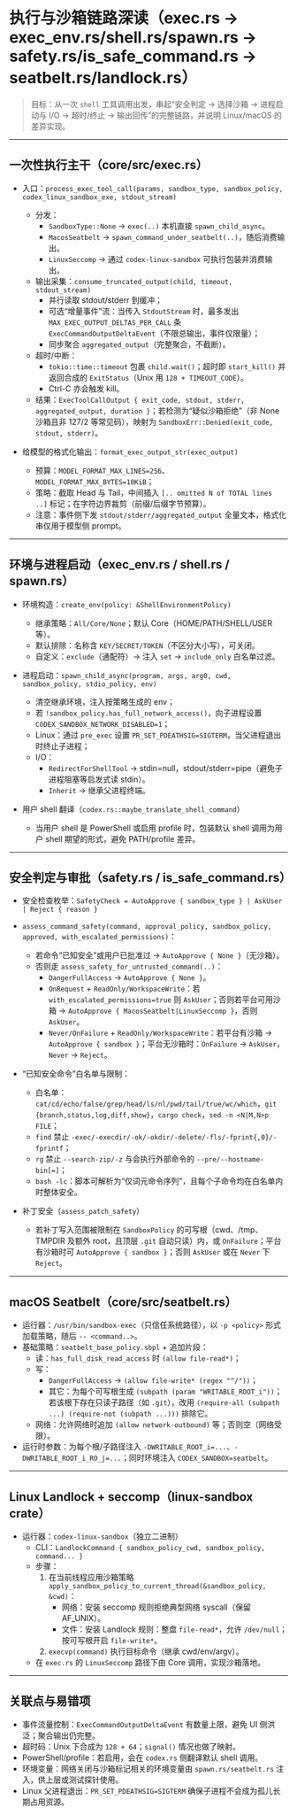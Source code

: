 # 执行与沙箱链路深读（exec.rs → exec_env.rs/shell.rs/spawn.rs → safety.rs/is_safe_command.rs → seatbelt.rs/landlock.rs）

> 目标：从一次 `shell` 工具调用出发，串起“安全判定 → 选择沙箱 → 进程启动与 I/O → 超时/终止 → 输出回传”的完整链路，并说明 Linux/macOS 的差异实现。

---

## 一次性执行主干（core/src/exec.rs）

- 入口：`process_exec_tool_call(params, sandbox_type, sandbox_policy, codex_linux_sandbox_exe, stdout_stream)`
  - 分发：
    - `SandboxType::None` → `exec(..)` 本机直接 `spawn_child_async`。
    - `MacosSeatbelt` → `spawn_command_under_seatbelt(..)`，随后消费输出。
    - `LinuxSeccomp` → 通过 `codex-linux-sandbox` 可执行包装并消费输出。
  - 输出采集：`consume_truncated_output(child, timeout, stdout_stream)`
    - 并行读取 stdout/stderr 到缓冲；
    - 可选“增量事件”流：当传入 `StdoutStream` 时，最多发出 `MAX_EXEC_OUTPUT_DELTAS_PER_CALL` 条 `ExecCommandOutputDeltaEvent`（不限总输出，事件仅限量）；
    - 同步聚合 `aggregated_output`（完整聚合，不截断）。
  - 超时/中断：
    - `tokio::time::timeout` 包裹 `child.wait()`；超时即 `start_kill()` 并返回合成的 `ExitStatus`（Unix 用 `128 + TIMEOUT_CODE`）。
    - Ctrl-C 亦会触发 kill。
  - 结果：`ExecToolCallOutput { exit_code, stdout, stderr, aggregated_output, duration }`；若检测为“疑似沙箱拒绝”（非 None 沙箱且非 127/2 等常见码），映射为 `SandboxErr::Denied(exit_code, stdout, stderr)`。

- 给模型的格式化输出：`format_exec_output_str(exec_output)`
  - 预算：`MODEL_FORMAT_MAX_LINES=256`、`MODEL_FORMAT_MAX_BYTES=10KiB`；
  - 策略：截取 Head 与 Tail，中间插入 `[.. omitted N of TOTAL lines ..]` 标记；在字符边界裁剪（前缀/后缀字节预算）。
  - 注意：事件侧下发 `stdout/stderr/aggregated_output` 全量文本，格式化串仅用于模型侧 prompt。

---

## 环境与进程启动（exec_env.rs / shell.rs / spawn.rs）

- 环境构造：`create_env(policy: &ShellEnvironmentPolicy)`
  - 继承策略：`All/Core/None`；默认 Core（HOME/PATH/SHELL/USER 等）。
  - 默认排除：名称含 `KEY/SECRET/TOKEN`（不区分大小写），可关闭。
  - 自定义：`exclude`（通配符）→ 注入 `set` → `include_only` 白名单过滤。

- 进程启动：`spawn_child_async(program, args, arg0, cwd, sandbox_policy, stdio_policy, env)`
  - 清空继承环境，注入按策略生成的 env；
  - 若 `!sandbox_policy.has_full_network_access()`，向子进程设置 `CODEX_SANDBOX_NETWORK_DISABLED=1`；
  - Linux：通过 `pre_exec` 设置 `PR_SET_PDEATHSIG=SIGTERM`，当父进程退出时终止子进程；
  - I/O：
    - `RedirectForShellTool` → stdin=null，stdout/stderr=pipe（避免子进程阻塞等启发式读 stdin）。
    - `Inherit` → 继承父进程终端。

- 用户 shell 翻译（`codex.rs::maybe_translate_shell_command`）
  - 当用户 shell 是 PowerShell 或启用 profile 时，包装默认 shell 调用为用户 shell 期望的形式，避免 PATH/profile 差异。

---

## 安全判定与审批（safety.rs / is_safe_command.rs）

- 安全检查枚举：`SafetyCheck = AutoApprove { sandbox_type } | AskUser | Reject { reason }`
- `assess_command_safety(command, approval_policy, sandbox_policy, approved, with_escalated_permissions)`：
  - 若命令“已知安全”或用户已批准过 → `AutoApprove { None }`（无沙箱）。
  - 否则走 `assess_safety_for_untrusted_command(..)`：
    - `DangerFullAccess` → `AutoApprove { None }`。
    - `OnRequest` + `ReadOnly/WorkspaceWrite`：若 `with_escalated_permissions=true` 则 `AskUser`；否则若平台可用沙箱 → `AutoApprove { MacosSeatbelt|LinuxSeccomp }`，否则 `AskUser`。
    - `Never/OnFailure` + `ReadOnly/WorkspaceWrite`：若平台有沙箱 → `AutoApprove { sandbox }`；平台无沙箱时：`OnFailure` → `AskUser`，`Never` → `Reject`。
- “已知安全命令”白名单与限制：
  - 白名单：`cat/cd/echo/false/grep/head/ls/nl/pwd/tail/true/wc/which`，`git {branch,status,log,diff,show}`，`cargo check`，`sed -n <N|M,N>p FILE`；
  - `find` 禁止 `-exec/-execdir/-ok/-okdir/-delete/-fls/-fprint{,0}/-fprintf`；
  - `rg` 禁止 `--search-zip/-z` 与会执行外部命令的 `--pre/--hostname-bin[=]`；
  - `bash -lc`：脚本可解析为“仅词元命令序列”，且每个子命令均在白名单内时整体安全。

- 补丁安全（`assess_patch_safety`）
  - 若补丁写入范围被限制在 `SandboxPolicy` 的可写根（cwd、/tmp、TMPDIR 及额外 root，且顶层 `.git` 自动只读）内，或 `OnFailure`；平台有沙箱时可 `AutoApprove { sandbox }`；否则 `AskUser` 或在 `Never` 下 `Reject`。

---

## macOS Seatbelt（core/src/seatbelt.rs）

- 运行器：`/usr/bin/sandbox-exec`（只信任系统路径），以 `-p <policy>` 形式加载策略，随后 `-- <command..>`。
- 基础策略：`seatbelt_base_policy.sbpl` + 追加片段：
  - 读：`has_full_disk_read_access` 时 `(allow file-read*)`；
  - 写：
    - `DangerFullAccess` → `(allow file-write* (regex "^/"))`；
    - 其它：为每个可写根生成 `(subpath (param "WRITABLE_ROOT_i"))`；若该根下存在只读子路径（如 `.git`），改用 `(require-all (subpath ...) (require-not (subpath ...)))` 排除它。
  - 网络：允许网络时追加 `(allow network-outbound)` 等；否则空（网络受限）。
- 运行时参数：为每个根/子路径注入 `-DWRITABLE_ROOT_i=...`、`-DWRITABLE_ROOT_i_RO_j=...`；同时环境注入 `CODEX_SANDBOX=seatbelt`。

---

## Linux Landlock + seccomp（linux-sandbox crate）

- 运行器：`codex-linux-sandbox`（独立二进制）
  - CLI：`LandlockCommand { sandbox_policy_cwd, sandbox_policy, command... }`
  - 步骤：
    1) 在当前线程应用沙箱策略 `apply_sandbox_policy_to_current_thread(&sandbox_policy, &cwd)`：
       - 网络：安装 seccomp 规则拒绝典型网络 syscall（保留 AF_UNIX）。
       - 文件：安装 Landlock 规则：整盘 `file-read*`，允许 `/dev/null`；按可写根开启 `file-write*`。
    2) `execvp(command)` 执行目标命令（继承 cwd/env/argv）。
  - 在 `exec.rs` 的 `LinuxSeccomp` 路径下由 Core 调用，实现沙箱落地。

---

## 关联点与易错项

- 事件流量控制：`ExecCommandOutputDeltaEvent` 有数量上限，避免 UI 侧洪泛；聚合输出仍完整。
- 超时码：Unix 下合成为 `128 + 64`；`signal()` 情况也做了映射。
- PowerShell/profile：若启用，会在 `codex.rs` 侧翻译默认 shell 调用。
- 环境变量：网络关闭与沙箱标记相关的环境变量由 `spawn.rs/seatbelt.rs` 注入，供上层或测试探针使用。
- Linux 父进程退出：`PR_SET_PDEATHSIG=SIGTERM` 确保子进程不会成为孤儿长期占用资源。


